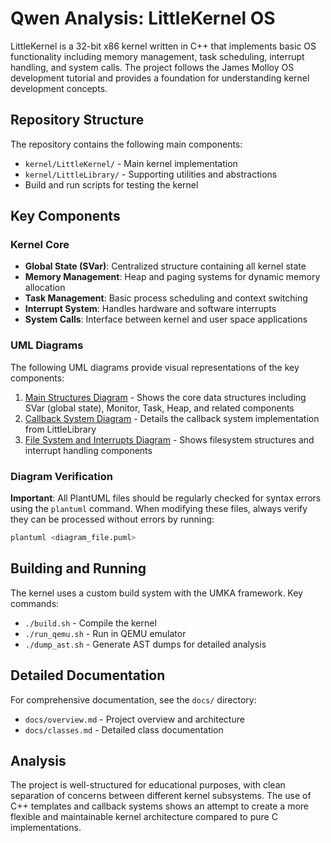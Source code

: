 # Qwen Analysis: LittleKernel OS

LittleKernel is a 32-bit x86 kernel written in C++ that implements basic OS functionality including memory management, task scheduling, interrupt handling, and system calls. The project follows the James Molloy OS development tutorial and provides a foundation for understanding kernel development concepts.

## Repository Structure

The repository contains the following main components:
- `kernel/LittleKernel/` - Main kernel implementation
- `kernel/LittleLibrary/` - Supporting utilities and abstractions
- Build and run scripts for testing the kernel

## Key Components

### Kernel Core
- **Global State (SVar)**: Centralized structure containing all kernel state
- **Memory Management**: Heap and paging systems for dynamic memory allocation
- **Task Management**: Basic process scheduling and context switching
- **Interrupt System**: Handles hardware and software interrupts
- **System Calls**: Interface between kernel and user space applications

### UML Diagrams
The following UML diagrams provide visual representations of the key components:

1. [Main Structures Diagram](LittleKernel_Main_Structures.puml) - Shows the core data structures including SVar (global state), Monitor, Task, Heap, and related components
2. [Callback System Diagram](LittleKernel_Callback_System.puml) - Details the callback system implementation from LittleLibrary
3. [File System and Interrupts Diagram](LittleKernel_FileSystem_Interrupts.puml) - Shows filesystem structures and interrupt handling components

### Diagram Verification
**Important**: All PlantUML files should be regularly checked for syntax errors using the `plantuml` command. When modifying these files, always verify they can be processed without errors by running:
```bash
plantuml <diagram_file.puml>
```

## Building and Running

The kernel uses a custom build system with the UMKA framework. Key commands:
- `./build.sh` - Compile the kernel
- `./run_qemu.sh` - Run in QEMU emulator
- `./dump_ast.sh` - Generate AST dumps for detailed analysis

## Detailed Documentation

For comprehensive documentation, see the `docs/` directory:
- `docs/overview.md` - Project overview and architecture
- `docs/classes.md` - Detailed class documentation

## Analysis

The project is well-structured for educational purposes, with clean separation of concerns between different kernel subsystems. The use of C++ templates and callback systems shows an attempt to create a more flexible and maintainable kernel architecture compared to pure C implementations.